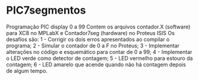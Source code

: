 # PIC7segmentos
 Programação PIC display 0 a 99
 Contem os arquivos contador.X (software) para XC8 no MPLabX e Contador7seg (hardware) no Proteus ISIS
 Os desafios são:
 1 - Corrigir os dois erros apresentados ao compilar o programa;
 2 - Simular o contador de 0 a F no Proteus;
 3 - Implementar alterações no código e esquemático para contar de 0 a 99;
 4 - Implementar o LED verde como detector de contagem;
 5 - LED vermelho para estouro da contagem;
 6 - LED amarelo que acende quando não há contagem depois de algum tempo.
